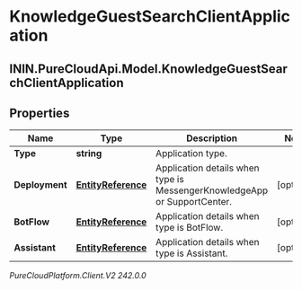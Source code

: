 # KnowledgeGuestSearchClientApplication

## ININ.PureCloudApi.Model.KnowledgeGuestSearchClientApplication

## Properties

|Name | Type | Description | Notes|
|------------ | ------------- | ------------- | -------------|
| **Type** | **string** | Application type. | |
| **Deployment** | [**EntityReference**](EntityReference) | Application details when type is MessengerKnowledgeApp or SupportCenter. | [optional] |
| **BotFlow** | [**EntityReference**](EntityReference) | Application details when type is BotFlow. | [optional] |
| **Assistant** | [**EntityReference**](EntityReference) | Application details when type is Assistant. | [optional] |



_PureCloudPlatform.Client.V2 242.0.0_
